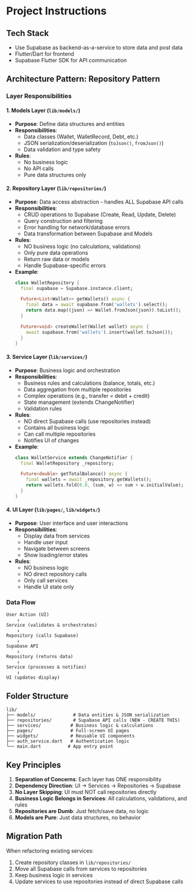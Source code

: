 # Project Instructions

## Tech Stack

- Use Supabase as backend-as-a-service to store data and post data
- Flutter/Dart for frontend
- Supabase Flutter SDK for API communication

## Architecture Pattern: Repository Pattern

### Layer Responsibilities

#### 1. **Models Layer** (`lib/models/`)
- **Purpose**: Define data structures and entities
- **Responsibilities**:
  - Data classes (Wallet, WalletRecord, Debt, etc.)
  - JSON serialization/deserialization (`toJson()`, `fromJson()`)
  - Data validation and type safety
- **Rules**:
  - No business logic
  - No API calls
  - Pure data structures only

#### 2. **Repository Layer** (`lib/repositories/`)
- **Purpose**: Data access abstraction - handles ALL Supabase API calls
- **Responsibilities**:
  - CRUD operations to Supabase (Create, Read, Update, Delete)
  - Query construction and filtering
  - Error handling for network/database errors
  - Data transformation between Supabase and Models
- **Rules**:
  - NO business logic (no calculations, validations)
  - Only pure data operations
  - Return raw data or models
  - Handle Supabase-specific errors
- **Example**:
  ```dart
  class WalletRepository {
    final supabase = Supabase.instance.client;

    Future<List<Wallet>> getWallets() async {
      final data = await supabase.from('wallets').select();
      return data.map((json) => Wallet.fromJson(json)).toList();
    }

    Future<void> createWallet(Wallet wallet) async {
      await supabase.from('wallets').insert(wallet.toJson());
    }
  }
  ```

#### 3. **Service Layer** (`lib/services/`)
- **Purpose**: Business logic and orchestration
- **Responsibilities**:
  - Business rules and calculations (balance, totals, etc.)
  - Data aggregation from multiple repositories
  - Complex operations (e.g., transfer = debit + credit)
  - State management (extends ChangeNotifier)
  - Validation rules
- **Rules**:
  - NO direct Supabase calls (use repositories instead)
  - Contains all business logic
  - Can call multiple repositories
  - Notifies UI of changes
- **Example**:
  ```dart
  class WalletService extends ChangeNotifier {
    final WalletRepository _repository;

    Future<double> getTotalBalance() async {
      final wallets = await _repository.getWallets();
      return wallets.fold(0.0, (sum, w) => sum + w.initialValue);
    }
  }
  ```

#### 4. **UI Layer** (`lib/pages/`, `lib/widgets/`)
- **Purpose**: User interface and user interactions
- **Responsibilities**:
  - Display data from services
  - Handle user input
  - Navigate between screens
  - Show loading/error states
- **Rules**:
  - NO business logic
  - NO direct repository calls
  - Only call services
  - Handle UI state only

### Data Flow

```
User Action (UI)
    ↓
Service (validates & orchestrates)
    ↓
Repository (calls Supabase)
    ↓
Supabase API
    ↓
Repository (returns data)
    ↓
Service (processes & notifies)
    ↓
UI (updates display)
```

## Folder Structure

```
lib/
├── models/              # Data entities & JSON serialization
├── repositories/        # Supabase API calls (NEW - CREATE THIS)
├── services/           # Business logic & calculations
├── pages/              # Full-screen UI pages
├── widgets/            # Reusable UI components
├── auth_service.dart   # Authentication logic
└── main.dart          # App entry point
```

## Key Principles

1. **Separation of Concerns**: Each layer has ONE responsibility
2. **Dependency Direction**: UI → Services → Repositories → Supabase
3. **No Layer Skipping**: UI must NOT call repositories directly
4. **Business Logic Belongs in Services**: All calculations, validations, and rules
5. **Repositories are Dumb**: Just fetch/save data, no logic
6. **Models are Pure**: Just data structures, no behavior

## Migration Path

When refactoring existing services:
1. Create repository classes in `lib/repositories/`
2. Move all Supabase calls from services to repositories
3. Keep business logic in services
4. Update services to use repositories instead of direct Supabase calls
